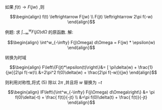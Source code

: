 #### 
如果 $f(t) \rightarrow F(jw)$ ,则

$$\begin{align}
    f(t) \leftrightarrow F(jw) \\
    F(jt) \leftrightarrow 2\pi f(-w)
\end{align}$$


例题:
求 $\displaystyle \int^w_{-\infty} F(j\Omega) d\Omega$ 的原函数.
解:

$$\begin{align}
    \int^w_{-\infty} F(j\Omega) d\Omega = F(jw) * \epsilon(w)
\end{align}$$

转换为时域

$$\begin{align}
    F\left\{F(jt)*\epsilon(t)\right\}&= [ \pi\delta(w) + \frac{1}{jw}]2\pi f(-w)\\
    &=2\pi^2 f(0)\delta(w) + \frac{2\pi f(-w)}{jw}
\end{align}$$

则利用对称性,将式 $(5)$ 除以 $2\pi$ ,并且将 $w$ 替换为 $-t$

$$\begin{align}
    IF\left\{\int^w_{-\infty} F(j\Omega) d\Omega\right\} &= \pi f(0)\delta(-t) + \frac{ f(t)}{-jt} \\
    &=\pi f(0)\delta(t) + \frac{ f(t)}{-jt}
\end{align}$$



